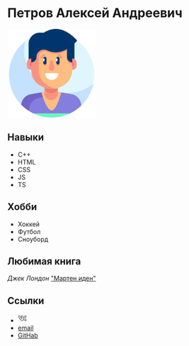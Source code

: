 # Петров Алексей Андреевич
<img src="I2.png" width="200" height="200">

## Навыки
* С++
* HTML
* CSS
* JS
* TS

## Хобби
* Хоккей
* Футбол
* Сноуборд
  
##  Любимая книга
*Джек Лондон* ["Мартен иден"](https://ru.wikipedia.org/wiki/%D0%9C%D0%B0%D1%80%D1%82%D0%B8%D0%BD_%D0%98%D0%B4%D0%B5%D0%BD)

## Ссылки
* [<img src="vk.png" width="20" height="20">](https://vk.com/id161120231)
* [email](petrovalekse95@mail.ru)
* [GitHab](https://github.com/Alex2014KAI)
